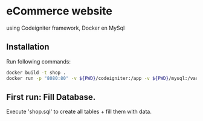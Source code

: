 # eCommerce website
using Codeigniter framework, Docker en MySql
## Installation

Run following commands:

```sh
docker build -t shop .
docker run -p "8080:80" -v ${PWD}/codeigniter:/app -v ${PWD}/mysql:/var/lib/mysql shop
```

## First run: Fill Database.

Execute 'shop.sql' to create all tables + fill them with data.
